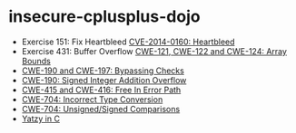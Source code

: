 # insecure-cplusplus-dojo

* Exercise 151: Fix Heartbleed [CVE-2014-0160: Heartbleed](heartbleed/readme.txt)
* Exercise 431: Buffer Overflow [CWE-121, CWE-122 and CWE-124: Array Bounds](string_length/readme.txt)
* [CWE-190 and CWE-197: Bypassing Checks](check_bypass/readme.txt)
* [CWE-190: Signed Integer Addition Overflow](signed_addition_overflow/readme.txt)
* [CWE-415 and CWE-416: Free In Error Path](free_use/readme.txt)
* [CWE-704: Incorrect Type Conversion](type_conversion/readme.txt)
* [CWE-704: Unsigned/Signed Comparisons](comparisons/readme.txt)
* [Yatzy in C](yatzy/readme.txt)
